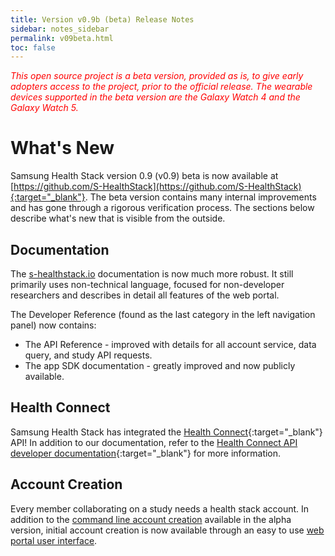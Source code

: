 ```yaml
---
title: Version v0.9b (beta) Release Notes
sidebar: notes_sidebar
permalink: v09beta.html
toc: false
---
```


<span style="color:red">*This open source project is a beta version, provided as is, to give early adopters access to the project, prior to the official release. The wearable devices supported in the beta version are the Galaxy Watch 4 and the Galaxy Watch 5.*</span>

# What's New

Samsung Health Stack version 0.9 (v0.9) beta is now available at [https://github.com/S-HealthStack](https://github.com/S-HealthStack){:target="_blank"}. The beta version contains many internal improvements and has gone through a rigorous verification process. The sections below describe what's new that is visible from the outside. 

## Documentation

The [s-healthstack.io](https://s-healthstack.io) documentation is now much more robust. It still primarily uses non-technical language, focused for non-developer researchers and describes in detail all features of the web portal.

The Developer Reference (found as the last category in the left navigation panel) now contains:

- The API Reference - improved with details for all account service, data query, and study API requests.
- The app SDK documentation - greatly improved and now publicly available.

## Health Connect

Samsung Health Stack has integrated the [Health Connect](https://developer.android.com/health-connect){:target="_blank"} API! In addition to our documentation, refer to the [Health Connect API developer documentation](https://developer.android.com/guide/health-and-fitness/health-connect){:target="_blank"} for more information.

## Account Creation

Every member collaborating on a study needs a health stack account. In addition to the [command line account creation](../documentation/installation/installing-the-backend.md#xiii-create-initial-account) available in the alpha version, initial account creation is now available through an easy to use [web portal user interface](../documentation/installation/installing-the-portal.md#iii-launch-web-portal-and-create-account).

